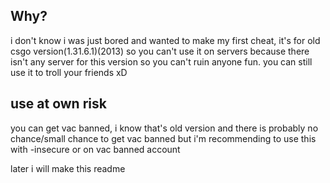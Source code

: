## Why?
i don't know i was just bored and wanted to make my first cheat, it's for old csgo version(1.31.6.1)(2013) so you can't use it on servers because there isn't any server for this version so you can't ruin anyone fun. you can still use it to troll your friends xD

## use at own risk
you can get vac banned, i know that's old version and there is probably no chance/small chance to get vac banned but i'm recommending to use this with -insecure or on vac banned account


later i will make this readme
